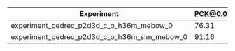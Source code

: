 | Experiment | PCK@0.05 | PCK@0.2 |
| ---  | --- | --- |
| experiment_pedrec_p2d3d_c_o_h36m_mebow_0 | 76.31 | 98.79 |
| experiment_pedrec_p2d3d_c_o_h36m_sim_mebow_0 | 91.16 | 98.87 |